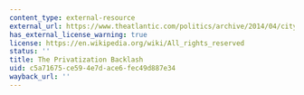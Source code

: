```yaml
---
content_type: external-resource
external_url: https://www.theatlantic.com/politics/archive/2014/04/city-state-governments-privatization-contracting-backlash/361016/
has_external_license_warning: true
license: https://en.wikipedia.org/wiki/All_rights_reserved
status: ''
title: The Privatization Backlash
uid: c5a71675-ce59-4e7d-ace6-fec49d887e34
wayback_url: ''
---
```

